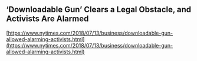 ## ‘Downloadable Gun’ Clears a Legal Obstacle, and Activists Are Alarmed
  
  [https://www.nytimes.com/2018/07/13/business/downloadable-gun-allowed-alarming-activists.html](https://www.nytimes.com/2018/07/13/business/downloadable-gun-allowed-alarming-activists.html)